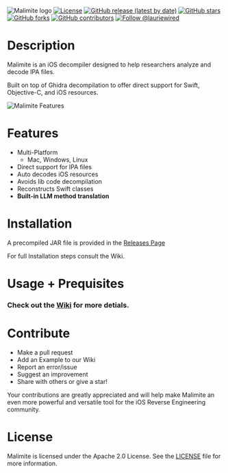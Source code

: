 ![Malimite logo](https://github.com/LaurieWired/Malimite/blob/main/media/malimite_logo.png)
[![License](https://img.shields.io/badge/License-Apache%202.0-blue.svg)](https://www.apache.org/licenses/LICENSE-2.0)
[![GitHub release (latest by date)](https://img.shields.io/github/v/release/LaurieWired/Malimite)](https://github.com/LaurieWired/Malimite/releases)
[![GitHub stars](https://img.shields.io/github/stars/LaurieWired/Malimite)](https://github.com/LaurieWired/Malimite/stargazers)
[![GitHub forks](https://img.shields.io/github/forks/LaurieWired/Malimite)](https://github.com/LaurieWired/Malimite/network/members)
[![GitHub contributors](https://img.shields.io/github/contributors/LaurieWired/Malimite)](https://github.com/LaurieWired/Malimite/graphs/contributors)
[![Follow @lauriewired](https://img.shields.io/twitter/follow/lauriewired?style=social)](https://twitter.com/lauriewired)

# Description

Malimite is an iOS decompiler designed to help researchers analyze and decode IPA files.

Built on top of Ghidra decompilation to offer direct support for Swift, Objective-C, and iOS resources.


![Malimite Features](https://github.com/LaurieWired/Malimite/blob/main/media/malimite_features_github.png)


# Features
- Multi-Platform
  - Mac, Windows, Linux
- Direct support for IPA files
- Auto decodes iOS resources
- Avoids lib code decompilation
- Reconstructs Swift classes
- **Built-in LLM method translation**


# Installation

A precompiled JAR file is provided in the [Releases Page](https://github.com/LaurieWired/Malimite/releases/)

For full Installation steps consult the Wiki.

# Usage + Prequisites

### Check out the **[Wiki](https://github.com/LaurieWired/Malimite/wiki)** for more detials.


# Contribute
- Make a pull request
- Add an Example to our Wiki
- Report an error/issue
- Suggest an improvement
- Share with others or give a star!

Your contributions are greatly appreciated and will help make Malimite an even more powerful and versatile tool for the iOS Reverse Engineering community.

# License

Malimite is licensed under the Apache 2.0 License. See the [LICENSE](https://www.apache.org/licenses/LICENSE-2.0) file for more information.
